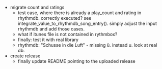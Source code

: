- migrate count and ratings
    - test case, where there is already a play_count and rating in rhythmdb. correctly executed? see integrate_value_to_rhythmdb_song_entry(). simply adjust the input rhythmdb and add those cases.
    - what if itunes file is not contained in rythmbox?
    - finally: test it with real library
    - rhythmdb: "Schusse in die Luft" - missing ü. instead u. look at real db.
- create release
    - finally update README pointing to the uploaded release
